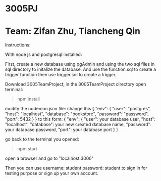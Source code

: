 # 3005PJ
# Team: Zifan Zhu,  Tiancheng Qin


Instructions:

With node js and postgresql installed:

First, create a new database using pgAdmin and using the two sql files in sql directory to initalize the database. And use the function.sql to create a trigger function then use trigger.sql to create a trigger.

Download 3005TeamProject, in the 3005TeamProject directory open terminal:
> npm install

modify the nodemon.json file:
change this
	{
		"env": {
		"user": "postgres",
		"host": "localhost",
		"database": "bookstore",
		"password": "password",
		"port": 5432
		}
	}
to this form:
	{
		"env": {
		"user": your database user,
		"host": "localhost",
		"database": your new created database name,
		"password": your database password,
		"port": your database port
		}
	}
  
go back to the terminal you opened:
> npm start
  
open a browser and go to "localhost:3000"

Then you can use username: student
                 password: student
to sign in for testing purpose or sign up your own account.


